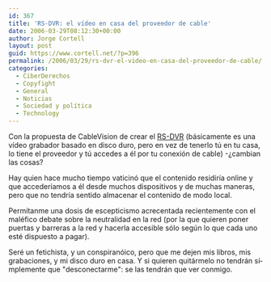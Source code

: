 ```yaml
---
id: 367
title: 'RS-DVR: el ví­deo en casa del proveedor de cable'
date: 2006-03-29T08:12:30+00:00
author: Jorge Cortell
layout: post
guid: https://www.cortell.net/?p=396
permalink: /2006/03/29/rs-dvr-el-video-en-casa-del-proveedor-de-cable/
categories:
  - CiberDerechos
  - Copyfight
  - General
  - Noticias
  - Sociedad y polí­tica
  - Technology
---
```

Con la propuesta de CableVision de crear el [RS-DVR](https://www.redherring.com/Article.aspx?a=16268&hed=Cablevision%20Disconnects%20DVR) (básicamente es una ví­deo grabador basado en disco duro, pero en vez de tenerlo tú en tu casa, lo tiene el proveedor y tú accedes a él por tu conexión de cable) -¿cambian las cosas?

Hay quien hace mucho tiempo vaticinó que el contenido residirí­a online y que accederí­amos a él desde muchos dispositivos y de muchas maneras, pero que no tendrí­a sentido almacenar el contenido de modo local.

Permí­tanme una dosis de escepticismo acrecentada recientemente con el maléfico debate sobre la neutralidad en la red (por la que quieren poner puertas y barreras a la red y hacerla accesible sólo según lo que cada uno esté dispuesto a pagar).

Seré un fetichista, y un conspiranóico, pero que me dejen mis libros, mis grabaciones, y mi disco duro en casa. Y si quieren quitármelo no tendrán sí­mplemente que "desconectarme": se las tendrán que ver conmigo.